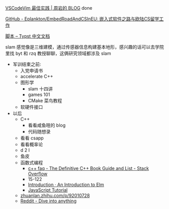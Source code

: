 [VSCodeVim 最佳实践 | 周岩的 BLOG](https://zhouyanlt.github.io/vim/2019/09/20/vscode-vim-best-practices.html) done

[GitHub - Eplankton/EmbedRoadAndCSInEU: 嵌入式软件之路与欧陆CS留学工作](https://github.com/Eplankton/EmbedRoadAndCSInEU)

[脚本 – Typst 中文文档](https://typst-doc-cn.github.io/docs/reference/scripting)

slam 感觉像是三维建模，通过传感器信息构建基本地形，感兴趣的话可以去学院里找 byt 和 rzq 教授聊聊，这俩研究领域都涉及 slam


- 军训结束之前:
	- 入党申请书
	- accelerate C++
	- 图形学
		- slam 十四讲
		- games 101
		- CMake 菜鸟教程
	- 软硬件接口
- 以后
	- C++
		- 看看咸鱼暄的 blog
		- 代码随想录
	- 看看 csapp
	- 看看概率论
	- d 2 l
	- 鱼皮
	- 函数式编程
		- [c++ faq - The Definitive C++ Book Guide and List - Stack Overflow](https://stackoverflow.com/questions/388242/the-definitive-c-book-guide-and-list)
		- 15-122
		- [Introduction · An Introduction to Elm](https://guide.elm-lang.org/)
		- [JavaScript Tutorial](https://www.w3schools.com/js/)
	- [zhuanlan.zhihu.com/p/92010728](https://zhuanlan.zhihu.com/p/92010728)
	- [Reddit - Dive into anything](https://www.reddit.com/r/learnprogramming/wiki/faq/)



